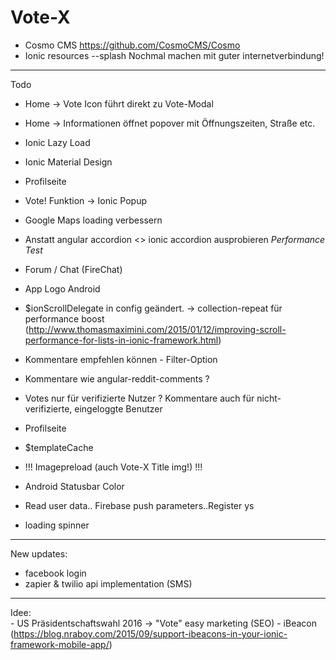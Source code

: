 # Vote-X


- Cosmo CMS https://github.com/CosmoCMS/Cosmo
- Ionic resources --splash Nochmal machen mit guter internetverbindung!

_____________
Todo
- Home -> Vote Icon führt direkt zu Vote-Modal
- Home -> Informationen öffnet popover mit Öffnungszeiten, Straße etc.
- Ionic Lazy Load
- Ionic Material Design
- Profilseite
- Vote! Funktion -> Ionic Popup 
- Google Maps loading verbessern 
- Anstatt angular accordion <> ionic accordion ausprobieren *Performance Test*
- Forum / Chat (FireChat)
- App Logo Android 
- $ionScrollDelegate in config geändert. -> collection-repeat für performance boost (http://www.thomasmaximini.com/2015/01/12/improving-scroll-performance-for-lists-in-ionic-framework.html)
- Kommentare empfehlen können - Filter-Option
- Kommentare wie angular-reddit-comments ? 

- Votes nur für verifizierte Nutzer ? Kommentare auch für nicht-verifizierte, eingeloggte Benutzer

- Profilseite
- $templateCache
- !!! Imagepreload (auch Vote-X Title img!) !!!
- Android Statusbar Color
- Read user data.. Firebase push parameters..Register
ys
- loading spinner 

_________________
New updates:

- facebook login 
- zapier & twilio api implementation (SMS)




__________________

Idee:	
		- US Präsidentschaftswahl 2016 -> "Vote" easy marketing (SEO)
		- iBeacon (https://blog.nraboy.com/2015/09/support-ibeacons-in-your-ionic-framework-mobile-app/)
		